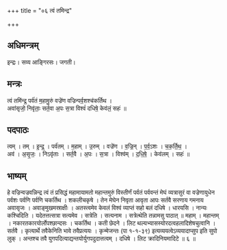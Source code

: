 +++
title = "०६ त्वं तमिन्द्र"

+++
## अधिमन्त्रम्
इन्द्रः। सव्य आङ्गिरसः। जगती।

## मन्त्रः
त्वं तमि॑न्द्र॒ पर्व॑तं म॒हामु॒रुं वज्रे॑ण वज्रिन्पर्व॒शश्च॑कर्तिथ ।  
अवा॑सृजो॒ निवृ॑ताः॒ सर्त॒वा अ॒पः स॒त्रा विश्वं॑ दधिषे॒ केव॑लं॒ सहः॑ ॥

## पदपाठः
त्वम् । तम् । इ॒न्द्र॒ । पर्व॑तम् । म॒हाम् । उ॒रुम् । वज्रे॑ण । व॒ज्रि॒न् । प॒र्व॒ऽशः । च॒क॒र्ति॒थ॒ ।  
अव॑ । अ॒सृ॒जः॒ । निऽवृ॑ताः । सर्त॒वै । अ॒पः । स॒त्रा । विश्व॑म् । द॒धि॒षे॒ । केव॑लम् । सहः॑ ॥

## भाष्यम्
हे वज्रिन्वज्रवन्निन्द्र त्वं तं प्रसिद्धं महामायामतो महान्तमुरुं विस्तीर्णं पर्वतं पर्ववन्तं मेघं व्यत्रासुरं वा वज्रेणायुधेन पर्वशः पर्वणि पर्वणि चकर्तिथ । शकलीचकृषे । तेन मेघेन निवृता आवृता आपः सर्तवै सरणाय गमनाय अवासृजः । अवाङ्मुखमस्राक्षीः । अतस्त्वमेव केवलं विश्वं व्याप्तं सहो बलं दधिषे । धारयसि । नान्यः कश्चिदिति । यदेतत्तत्सत्रा सत्यमेव । सत्रेति । सत्यनाम । सत्रेत्थेति तन्नामसु पाठात् ॥ महाम् । महान्तम् । नकारतकारयोर्लोपश्छान्दसः । चकर्तिथ । कती छेदने । लिट थल्यभ्यासस्योरदत्वहलादिशेषचुत्वानि । सर्तवै । कृत्यार्थे तवैकेनिति भावे तवैप्रत्ययः । कृन्मेजन्तः (पा १-१-३९) इत्यव्ययत्वेऽव्ययादाप्सुप इति सुपो लुक् । अन्तश्च तवै युगपदित्याद्यन्तयोर्युगपदुदात्तत्वम् । दधिषे । लिट क्रादिनियमादिटे ॥ ६ ॥